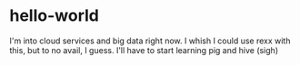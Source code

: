 # hello-world

I'm into cloud services and big data right now. I whish I could use rexx with this, but to no avail, I guess.
I'll have to start learning pig and hive (sigh)

